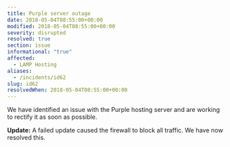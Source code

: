 ```yaml
---
title: Purple server outage
date: 2018-05-04T08:55:00+00:00
modified: 2018-05-04T08:55:00+00:00
severity: disrupted
resolved: true
section: issue
informational: "true"
affected:
  - LAMP Hosting
aliases:
  - /incidents/id62
slug: id62
resolvedWhen: 2018-05-04T08:55:00+00:00
---
```


We have identified an issue with the Purple hosting server and are working to rectify it as soon as possible.

**Update:** A failed update caused the firewall to block all traffic. We have now resolved this.

